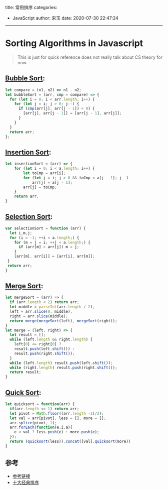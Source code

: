 title: 常用排序
categories:
 - JavaScript
author: 宋玉
date: 2020-07-30 22:47:24
---

# Sorting Algorithms in Javascript
> This is just for quick reference does not really talk about CS theory for now.


## [Bubble Sort](https://h3manth.com/javascript-sorting/#bubble-sort-):
```javascript
let compare = (n1, n2) => n1 - n2;
let bubbleSort = (arr, cmp = compare) => {
  for (let i = 0; i < arr.length; i++) {
    for (let j = i; j > 0; j--) {
      if (cmp(arr[j], arr[j - 1]) < 0) {
        [arr[j], arr[j - 1]] = [arr[j - 1], arr[j]];
      }
    }
  }
  return arr;
};
```

## [Insertion Sort](https://h3manth.com/javascript-sorting/#insertion-sort-):
```javascript
let insertionSort = (arr) => {
    for (let i = 0; i < a.length; i++) {
        let toCmp = arr[i];
        for (let j = i; j > 0 && toCmp < a[j - 1]; j--)
            arr[j] = a[j - 1];
        arr[j] = toCmp;
    }
    return arr;
}
```

## [Selection Sort](https://h3manth.com/javascript-sorting/#selection-sort-):
```javascript
var selectionSort = function (arr) {
  let i,m,j;
  for (i = -1; ++i < a.length;) {
    for (m = j = i; ++j < a.length;) {
      if (arr[m] > arr[j]) m = j;
    }
    [arr[m], arr[i]] = [arr[i], arr[m]];
 }
 return arr;
}
```

## [Merge Sort](https://h3manth.com/javascript-sorting/#merge-sort-):
```javascript
let mergeSort = (arr) => {
  if (arr.length < 2) return arr;
  let middle = parseInt(arr.length / 2),
  left = arr.slice(0, middle),
  right = arr.slice(middle);
  return merge(mergeSort(left), mergeSort(right));
}
let merge = (left, right) => {
  let result = [];
  while (left.length && right.length) {
    left[0] <= right[0] ?
    result.push(left.shift()) :
    result.push(right.shift());
  }
  while (left.length) result.push(left.shift());
  while (right.length) result.push(right.shift());
  return result;
}
```

## [Quick Sort](https://h3manth.com/javascript-sorting/#quick-sort-):
```javascript
let quicksort = function(arr) {
  if(arr.length <= 1) return arr;
  let pivot = Math.floor((arr.length -1)/2);
  let val = arr[pivot], less = [], more = [];
  arr.splice(pivot, 1);
  arr.forEach(function(e,i,a){
    e < val ? less.push(e) : more.push(e);
  });
  return (quicksort(less)).concat([val],quicksort(more))
}
```



## 参考

- [参考链接](https://h3manth.com/javascript-sorting/)
- [十大经典排序](https://www.cnblogs.com/itsharehome/p/11058010.html)
